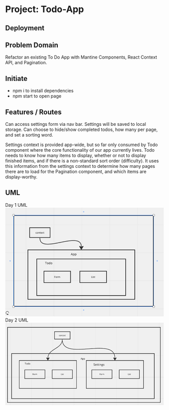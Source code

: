 # Project: Todo-App

## Deployment



## Problem Domain  

Refactor an existing To Do App with Mantine Components, React Context API, and Pagination.

## Initiate

- npm i to install dependencies
- npm start to open page

## Features / Routes

Can access settings form via nav bar. Settings will be saved to local storage. Can choose to hide/show completed todos, how many per page, and set a sorting word.

Settings context is provided app-wide, but so far only consumed by Todo component where the core functionality of our app currently lives. Todo needs to know how many items to display, whether or not to display finished items, and if there is a non-standard sort order (difficulty). It uses this information from the settings context to determine how many pages there are to load for the Pagination component, and which items are display-worthy.

## UML

Day 1 UML
![Lab-31 UML](./UML_context.png)
Day 2 UML
![Lab-32 UML](./UML_methods.png)